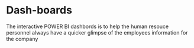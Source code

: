 # Dash-boards
The interactive POWER BI dashbords is to help the human resouce personnel always have a quicker glimpse of the employees information for the company
